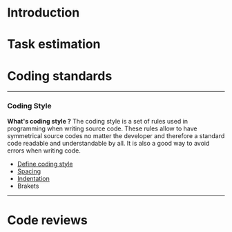 # Introduction

# Task estimation

# Coding standards

---
### Coding Style

**What's coding style ?**
The coding style is a set of rules used in programming when writing source code. These rules allow to have symmetrical source codes no matter the developer and therefore a standard code readable and understandable by all. It is also a good way to avoid errors when writing code.



- [Define coding style](https://fr.wikipedia.org/wiki/Style_de_programmation)
- [Spacing](https://fr.wikipedia.org/wiki/Style_de_programmation)
- [Indentation](https://fr.wikipedia.org/wiki/Style_de_programmation)
- Brakets


---



# Code reviews
